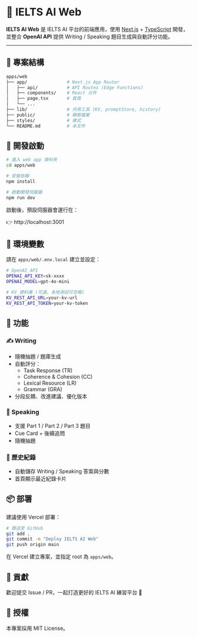 # 📘 IELTS AI Web

**IELTS AI Web** 是 IELTS AI 平台的前端應用，使用 [Next.js](https://nextjs.org/) + [TypeScript](https://www.typescriptlang.org/) 開發，並整合 **OpenAI API** 提供 Writing / Speaking 題目生成與自動評分功能。

---

## 📂 專案結構

```bash
apps/web
├── app/               # Next.js App Router
│   ├── api/           # API Routes (Edge Functions)
│   ├── components/    # React 元件
│   ├── page.tsx       # 首頁
│   └── ...
├── lib/               # 共用工具 (KV, promptStore, history)
├── public/            # 靜態檔案
├── styles/            # 樣式
└── README.md          # 本文件
```

## 🚀 開發啟動

```bash
# 進入 web app 資料夾
cd apps/web

# 安裝依賴
npm install

# 啟動開發伺服器
npm run dev
```

啟動後，預設伺服器會運行在：

👉 http://localhost:3001

## 🔑 環境變數

請在 `apps/web/.env.local` 建立並設定：

```bash
# OpenAI API
OPENAI_API_KEY=sk-xxxx
OPENAI_MODEL=gpt-4o-mini

# KV 資料庫 (可選，本地測試可忽略)
KV_REST_API_URL=your-kv-url
KV_REST_API_TOKEN=your-kv-token
```

## 📝 功能

### ✍️ Writing

- 隨機抽題 / 題庫生成
- 自動評分：
  - Task Response (TR)
  - Coherence & Cohesion (CC)
  - Lexical Resource (LR)
  - Grammar (GRA)
- 分段反饋、改進建議、優化版本

### 🎤 Speaking

- 支援 Part 1 / Part 2 / Part 3 題目
- Cue Card + 後續追問
- 隨機抽題

### 📜 歷史紀錄

- 自動儲存 Writing / Speaking 答案與分數
- 首頁顯示最近紀錄卡片

## 📦 部署

建議使用 Vercel 部署：

```bash
# 推送至 GitHub
git add .
git commit -m "Deploy IELTS AI Web"
git push origin main
```

在 Vercel 建立專案，並指定 root 為 `apps/web`。

## 🤝 貢獻

歡迎提交 Issue / PR，一起打造更好的 IELTS AI 練習平台 🚀

## 📜 授權

本專案採用 MIT License。
